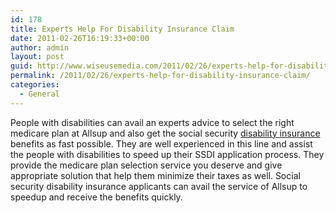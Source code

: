 ```yaml
---
id: 178
title: Experts Help For Disability Insurance Claim
date: 2011-02-26T16:19:33+00:00
author: admin
layout: post
guid: http://www.wiseusemedia.com/2011/02/26/experts-help-for-disability-insurance-claim/
permalink: /2011/02/26/experts-help-for-disability-insurance-claim/
categories:
  - General
---
```

People with disabilities can avail an experts advice to select the right medicare plan at Allsup and also get the social security [disability insurance](http://www.allsup.com/) benefits as fast possible. They are well experienced in this line and assist the people with disabilities to speed up their SSDI application process. They provide the medicare plan selection service you deserve and give appropriate solution that help them minimize their taxes as well. Social security disability insurance applicants can avail the service of Allsup to speedup and receive the benefits quickly.
